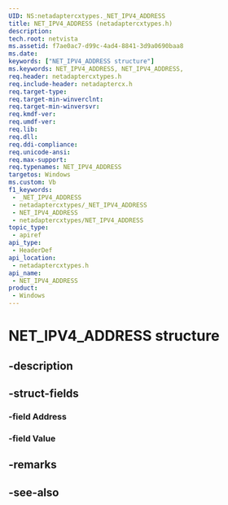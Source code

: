 ```yaml
---
UID: NS:netadaptercxtypes._NET_IPV4_ADDRESS
title: NET_IPV4_ADDRESS (netadaptercxtypes.h)
description: 
tech.root: netvista
ms.assetid: f7ae0ac7-d99c-4ad4-8841-3d9a0690baa8
ms.date: 
keywords: ["NET_IPV4_ADDRESS structure"]
ms.keywords: NET_IPV4_ADDRESS, NET_IPV4_ADDRESS,
req.header: netadaptercxtypes.h
req.include-header: netadaptercx.h 
req.target-type: 
req.target-min-winverclnt: 
req.target-min-winversvr: 
req.kmdf-ver: 
req.umdf-ver: 
req.lib: 
req.dll: 
req.ddi-compliance: 
req.unicode-ansi: 
req.max-support: 
req.typenames: NET_IPV4_ADDRESS
targetos: Windows
ms.custom: Vb
f1_keywords:
 - _NET_IPV4_ADDRESS
 - netadaptercxtypes/_NET_IPV4_ADDRESS
 - NET_IPV4_ADDRESS
 - netadaptercxtypes/NET_IPV4_ADDRESS
topic_type:
 - apiref
api_type:
 - HeaderDef
api_location:
 - netadaptercxtypes.h
api_name:
 - NET_IPV4_ADDRESS
product:
 - Windows
---
```


# NET_IPV4_ADDRESS structure


## -description

## -struct-fields

### -field Address

### -field Value

## -remarks

## -see-also

